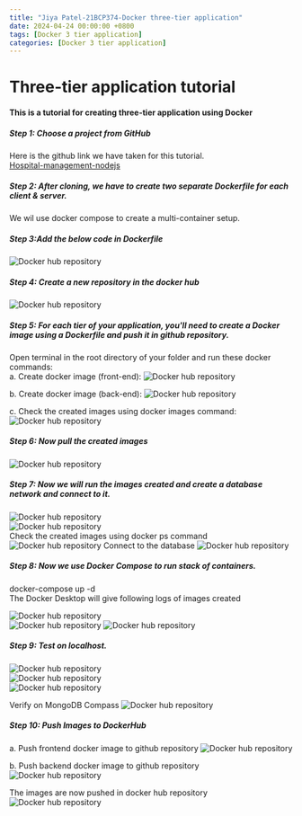 ```yaml
---
title: "Jiya Patel-21BCP374-Docker three-tier application"
date: 2024-04-24 00:00:00 +0800
tags: [Docker 3 tier application]
categories: [Docker 3 tier application]
---
```


# Three-tier application tutorial
#### This is a tutorial for creating three-tier application using Docker  
##### Step 1: Choose a project from GitHub  
Here is the github link we have taken for this tutorial.    
[Hospital-management-nodejs](https://github.com/andreimargeloiu/Hospital-management-nodejs)

##### Step 2: After cloning, we have to create two separate Dockerfile for each client & server.
We wil use docker compose to create a multi-container setup.

##### Step 3:Add the below code in Dockerfile  
![Docker hub repository](images\dockerfile.png)   

##### Step 4: Create a new repository in the docker hub  
![Docker hub repository](images\repo1.png)  

##### Step 5: For each tier of your application, you'll need to create a Docker image using a Dockerfile and push it in github repository.  
Open terminal in the root directory of your folder and run these docker commands:  
a. Create docker image (front-end):
![Docker hub repository](images\createImageFrontend.png)

b. Create docker image (back-end):
![Docker hub repository](images\createImageBackend.png)

c. Check the created images using docker images command:
![Docker hub repository](images\createdImage.png)


##### Step 6: Now pull the created images
![Docker hub repository](images\pull.png)  

##### Step 7: Now we will run the images created and create a database network and connect to it.
![Docker hub repository](images\run.png)  
![Docker hub repository](images\network.png)  
Check the created images using docker ps command
![Docker hub repository](images\check.png)
Connect to the database
![Docker hub repository](images\connect.png)  

##### Step 8: Now we use Docker Compose to run stack of containers.
docker-compose up -d  
The Docker Desktop will give following logs of images created 

![Docker hub repository](images\desktopFrontend.png)  
![Docker hub repository](images\desktopBackend.png)
![Docker hub repository](images\desktopMongo.png) 

##### Step 9: Test on localhost.
![Docker hub repository](images\nhsMain.png)  
![Docker hub repository](images\nhslogin.jpg)  
![Docker hub repository](images\admin.jpg)  

Verify on MongoDB Compass
![Docker hub repository](images\database.jpg) 

##### Step 10: Push Images to DockerHub
a. Push frontend docker image to github repository
![Docker hub repository](images\pushFrontend.png)  

b. Push backend docker image to github repository
![Docker hub repository](images\pushBackend.png)  

The images are now pushed in docker hub repository
![Docker hub repository](images\imageDocker.png)